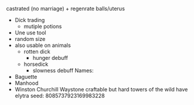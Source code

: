 castrated (no marriage) + regenrate balls/uterus
 - Dick trading
	 - mutiple potions
 - Une use tool
 - random size
 - also usable on animals
	 - rotten dick
		 - hunger debuff
	 - horsedick
		 - slowness debuff
Names:
 - Baguette
 - Manhood
 - Winston Churchill
Waystone craftable but hard
towers of the wild have elytra
seed: 8085737923169983228